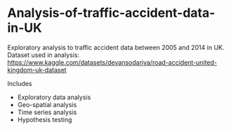 # Analysis-of-traffic-accident-data-in-UK
Exploratory analysis to traffic accident data between 2005 and 2014 in UK.<br/>
Dataset used in analysis: https://www.kaggle.com/datasets/devansodariya/road-accident-united-kingdom-uk-dataset

Includes
   * Exploratory data analysis
   * Geo-spatial analysis
   * Time series analysis
   * Hypothesis testing
